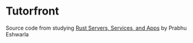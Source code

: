 # Tutorfront
Source code from studying [Rust Servers, Services, and Apps](https://www.manning.com/books/rust-servers-services-and-apps) by Prabhu Eshwarla
